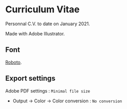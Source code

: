 # Curriculum Vitae

Personnal C.V. to date on January 2021.

Made with Adobe Illustrator.

## Font

[Roboto](https://fonts.google.com/specimen/Roboto).

## Export settings

Adobe PDF settings : `Minimal file size`
- Output -> Color -> Color conversion : `No conversion`